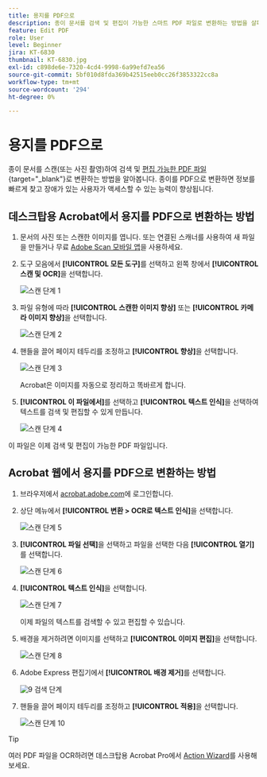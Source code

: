 ```yaml
---
title: 용지를 PDF으로
description: 종이 문서를 검색 및 편집이 가능한 스마트 PDF 파일로 변환하는 방법을 살펴봅니다.
feature: Edit PDF
role: User
level: Beginner
jira: KT-6830
thumbnail: KT-6830.jpg
exl-id: c898de6e-7320-4cd4-9998-6a99efd7ea56
source-git-commit: 5bf010d8fda369b42515eeb0cc26f3853322cc8a
workflow-type: tm+mt
source-wordcount: '294'
ht-degree: 0%

---
```


# 용지를 PDF으로

종이 문서를 스캔(또는 사진 촬영)하여 검색 및 [편집 가능한 PDF 파일](https://www.adobe.com/acrobat/online/pdf-editor.html){target="_blank"}로 변환하는 방법을 알아봅니다. 종이를 PDF으로 변환하면 정보를 빠르게 찾고 장애가 있는 사용자가 액세스할 수 있는 능력이 향상됩니다.

## 데스크탑용 Acrobat에서 용지를 PDF으로 변환하는 방법

1. 문서의 사진 또는 스캔한 이미지를 엽니다. 또는 연결된 스캐너를 사용하여 새 파일을 만들거나 무료 [Adobe Scan 모바일 앱](https://adobescan.app.link/GpBqG8Bkoeb)을 사용하세요.

1. 도구 모음에서 **[!UICONTROL 모든 도구]**&#x200B;를 선택하고 왼쪽 창에서 **[!UICONTROL 스캔 및 OCR]**&#x200B;을 선택합니다.

   ![스캔 단계 1](../assets/Scan_1.png)

1. 파일 유형에 따라 **[!UICONTROL 스캔한 이미지 향상]** 또는 **[!UICONTROL 카메라 이미지 향상]**&#x200B;을 선택합니다.

   ![스캔 단계 2](../assets/Scan_2.png)

1. 핸들을 끌어 페이지 테두리를 조정하고 **[!UICONTROL 향상]**&#x200B;을 선택합니다.

   ![스캔 단계 3](../assets/Scan_3.png)

   Acrobat은 이미지를 자동으로 정리하고 똑바르게 합니다.

1. **[!UICONTROL 이 파일에서]**&#x200B;를 선택하고 **[!UICONTROL 텍스트 인식]**&#x200B;을 선택하여 텍스트를 검색 및 편집할 수 있게 만듭니다.

   ![스캔 단계 4](../assets/Scan_4.png)

이 파일은 이제 검색 및 편집이 가능한 PDF 파일입니다.

## Acrobat 웹에서 용지를 PDF으로 변환하는 방법

1. 브라우저에서 [acrobat.adobe.com](https://acrobat.adobe.com/)에 로그인합니다.

1. 상단 메뉴에서 **[!UICONTROL 변환 > OCR로 텍스트 인식]**&#x200B;을 선택합니다.

   ![스캔 단계 5](../assets/Scan_5.png)

1. **[!UICONTROL 파일 선택]**&#x200B;을 선택하고 파일을 선택한 다음 **[!UICONTROL 열기]**&#x200B;를 선택합니다.

   ![스캔 단계 6](../assets/Scan_6.png)

1. **[!UICONTROL 텍스트 인식]**&#x200B;을 선택합니다.

   ![스캔 단계 7](../assets/Scan_7.png)

   이제 파일의 텍스트를 검색할 수 있고 편집할 수 있습니다.

1. 배경을 제거하려면 이미지를 선택하고 **[!UICONTROL 이미지 편집]**&#x200B;을 선택합니다.

   ![스캔 단계 8](../assets/Scan_8.png)

1. Adobe Express 편집기에서 **[!UICONTROL 배경 제거]**&#x200B;를 선택합니다.

   ![9](../assets/Scan_9.png) 검색 단계

1. 핸들을 끌어 페이지 테두리를 조정하고 **[!UICONTROL 적용]**&#x200B;을 선택합니다.

   ![스캔 단계 10](../assets/Scan_10.png)


>[!TIP]
>
>여러 PDF 파일을 OCR하려면 데스크탑용 Acrobat Pro에서 [Action Wizard](../advanced-tasks/action.md)를 사용해 보세요.